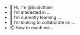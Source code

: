 - 👋 Hi, I’m @buidctham
- 👀 I’m interested in ...
- 🌱 I’m currently learning ...
- 💞️ I’m looking to collaborate on ...
- 📫 How to reach me ...

<!---
buidctham/buidctham is a ✨ special ✨ repository because its `README.md` (this file) appears on your GitHub profile.
You can click the Preview link to take a look at your changes.
--->
